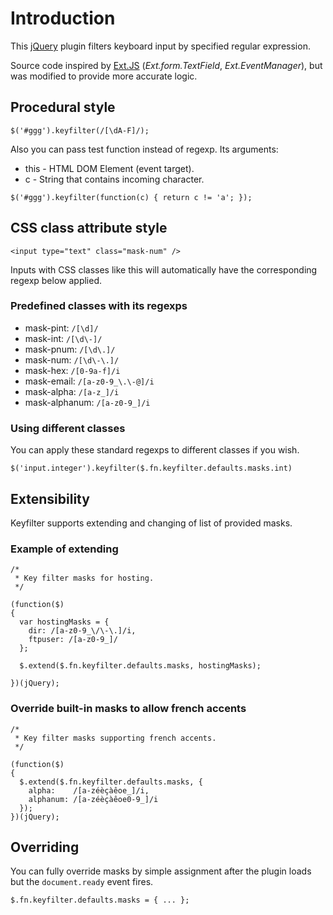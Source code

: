 # Introduction

This [jQuery](http://jquery.com/) plugin filters keyboard input by specified regular expression.

Source code inspired by [Ext.JS](http://www.sencha.com/products/extjs/) (*Ext.form.TextField*, *Ext.EventManager*), but was modified to provide more accurate logic.

## Procedural style

`$('#ggg').keyfilter(/[\dA-F]/);`

Also you can pass test function instead of regexp. Its arguments:

* this - HTML DOM Element (event target).
* c - String that contains incoming character.

`$('#ggg').keyfilter(function(c) { return c != 'a'; });`

## CSS class attribute style

`<input type="text" class="mask-num" />`

Inputs with CSS classes like this will automatically have the corresponding regexp below applied.

### Predefined classes with its regexps

* mask-pint: `/[\d]/`
* mask-int: `/[\d\-]/`
* mask-pnum: `/[\d\.]/`
* mask-num: `/[\d\-\.]/`
* mask-hex: `/[0-9a-f]/i`
* mask-email: `/[a-z0-9_\.\-@]/i`
* mask-alpha: `/[a-z_]/i`
* mask-alphanum: `/[a-z0-9_]/i`

### Using different classes

You can apply these standard regexps to different classes if you wish.

    $('input.integer').keyfilter($.fn.keyfilter.defaults.masks.int)

## Extensibility

Keyfilter supports extending and changing of list of provided masks.

### Example of extending

    /*
     * Key filter masks for hosting.
     */

    (function($)
    {
      var hostingMasks = {
        dir: /[a-z0-9_\/\-\.]/i,
        ftpuser: /[a-z0-9_]/
      };

      $.extend($.fn.keyfilter.defaults.masks, hostingMasks);

    })(jQuery);

### Override built-in masks to allow french accents

    /*
     * Key filter masks supporting french accents.
     */

    (function($)
    {
      $.extend($.fn.keyfilter.defaults.masks, {
        alpha:    /[a-zéèçàêoe_]/i,
        alphanum: /[a-zéèçàêoe0-9_]/i
      });
    })(jQuery);

## Overriding
 
You can fully override masks by simple assignment after the plugin loads but the `document.ready` event fires.

    $.fn.keyfilter.defaults.masks = { ... };
